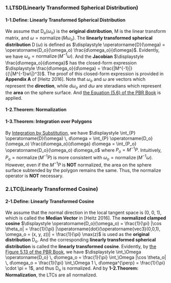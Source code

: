 ### 1\.LTSD(Linearly Transformed Spherical Distribution)

#### 1-1\.Define: Linearly Transformed Spherical Distribution  
We assume that $\displaystyle \operatorname{D_o}(\omega_o)$ is the **original distribution**, M is the linear transform matrix, and $\displaystyle \omega = \operatorname{normalize}(M \omega_o)$. The **linearly transformed spherical distribution** $\displaystyle \operatorname{D}(\omega)$ is defined as $\displaystyle \operatorname{D}(\omega) = \operatorname{D_o}(\omega_o) \frac{d\omega_o}{d\omega}$. Evidently, we have $\displaystyle \omega_o = \operatorname{normalize}(M^{-1} \omega)$. And the **Jacobian** $\displaystyle \frac{d\omega_o}{d\omega}$ has the closed-form expression $\displaystyle \frac{d\omega_o}{d\omega} = \frac{|M^{-1}|}{{\|M^{-1}w\|}^3}$. The proof of this closed-form expression is provided in **Appendix A** of \[Heitz 2016\]. Note that $\displaystyle \omega_o$ and $\displaystyle \omega$ are vectors which represent the **direction**, while $\displaystyle d\omega_o$ and $\displaystyle d\omega$ are steradians which represent the **area** on the sphere surface. And [the Equation (5.6) of the PBR Book](https://pbr-book.org/3ed-2018/Color_and_Radiometry/Working_with_Radiometric_Integrals#IntegralsoverArea) is applied.  

#### 1-2\.Theorem: Normalization  

#### 1-3\.Theorem: Integration over Polygons  

By [Integration by Substitution](https://en.wikipedia.org/wiki/Integration_by_substitution), we have $\displaystyle \int_{P} \operatorname{D}(\omega) \, d\omega = \int_{P} \operatorname{D_o}(\omega_o) \frac{d\omega_o}{d\omega} d\omega = \int_{P_o} \operatorname{D_o}(\omega_o) d\omega_o$ where $\displaystyle P_o = M^{-1} P$. Intuitively, $\displaystyle P_o = \operatorname{normalize}(M^{-1} P)$ is more consistent with $\displaystyle \omega_o = \operatorname{normalize}(M^{-1} \omega)$. However, even if the $\displaystyle M^{-1} P$ is **NOT** normalized, the area on the sphere surface subtended by the polygon remains the same. Thus, the normalize operator is **NOT** necessary.  

### 2\.LTC(Linearly Transformed Cosine)  

#### 2-1\.Define: Linearly Transformed Cosine  
We assume that the normal direction in the local tangent space is (0, 0, 1), which is called the **Median Vector** in \[Heitz 2016\]. The **normalized clamped cosine** $\displaystyle \operatorname{D_o}(\omega_o) = \frac{1}{\pi} |\cos \theta_o| = \frac{1}{\pi} |\operatorname{dot}(\operatorname{vec3}(0,0,1), \omega_o = (x, y, z))| = \frac{1}{\pi} \max(z)$ is used as the **original distribution** $\displaystyle \operatorname{D_o}$. And the corresponding **linearly transformed spherical distribution** is called the **linearly transformed cosine**. Evidently, by [the Figure 5.13 of the PBR Book](https://pbr-book.org/3ed-2018/Color_and_Radiometry/Working_with_Radiometric_Integrals#IntegralsoverProjectedSolidAngle), we have $\displaystyle \int_\Omega \operatorname{D_o} \, d\omega_o = \frac{1}{\pi} \int_\Omega |\cos \theta_o| \, d\omega_o = \frac{1}{\pi} \int_\Omega 1 \, d\omega^{\perp} = \frac{1}{\pi} \cdot \pi = 1$, and thus $\displaystyle \operatorname{D_o}$ is normalized. And by **1-2\.Theorem: Normalization**, the LTCs are all normalized.  
